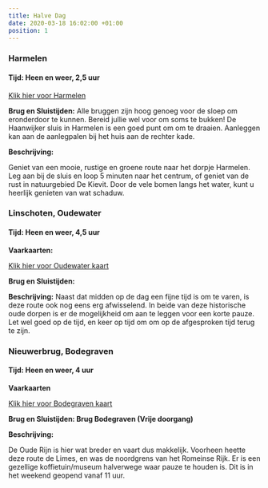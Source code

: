 ```yaml
---
title: Halve Dag
date: 2020-03-18 16:02:00 +01:00
position: 1
---
```


### Harmelen
#### Tijd: Heen en weer, 2,5 uur

[Klik hier voor Harmelen](/uploads/route%20harmelen.pdf)

**Brug en Sluistijden:**
Alle bruggen zijn hoog genoeg voor de sloep om eronderdoor te kunnen. Bereid jullie wel voor om soms te bukken! 
De Haanwijker sluis in Harmelen is een goed punt om om te draaien. Aanleggen kan aan de aanlegpalen bij het huis aan de rechter kade.
 
**Beschrijving:**

Geniet van een mooie, rustige en groene route naar
   het dorpje Harmelen. Leg aan bij de sluis en loop
   5 minuten naar het centrum, of geniet van de rust
   in natuurgebied De Kievit. Door de vele bomen langs het
   water, kunt u heerlijk genieten van wat schaduw.


### Linschoten, Oudewater
#### Tijd: Heen en weer, 4,5 uur

**Vaarkaarten:**

[Klik hier voor Oudewater kaart](/uploads/route%20Oudewater%20De%20Scheepsjongens.pdf)

**Brug en Sluistijden:**

**Beschrijving:**
Naast dat midden op de dag een fijne tijd is om te varen, is deze route ook nog eens erg afwisselend. In beide van deze historische oude dorpen is er de mogelijkheid om aan te leggen voor een korte pauze. Let wel goed op de tijd, en keer op tijd om om op de afgesproken tijd terug te zijn.

### Nieuwerbrug, Bodegraven
#### Tijd: Heen en weer, 4 uur

**Vaarkaarten**

[Klik hier voor Bodegraven kaart](/uploads/route%20Hekendorp%20De%20Scheepsjongens.pdf)


**Brug en Sluistijden: Brug Bodegraven (Vrije doorgang)**

**Beschrijving:**

De Oude Rijn is hier wat breder en vaart dus makkelijk.
   Voorheen heette deze route de Limes, en was de noordgrens van het Romeinse Rijk. Er is een gezellige koffietuin/museum halverwege waar pauze te houden is.
   Dit is in het weekend geopend vanaf 11 uur.

